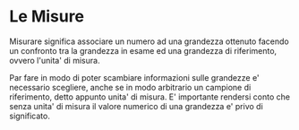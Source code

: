 # Le Misure  

Misurare significa associare un numero ad una grandezza ottenuto facendo un confronto tra la grandezza in esame ed una grandezza di riferimento, ovvero l'unita' di misura.  

Par fare in modo di poter scambiare informazioni sulle grandezze e' necessario scegliere, anche se in modo arbitrario un campione di riferimento, detto appunto unita' di misura. E' importante rendersi conto che senza unita' di misura il valore numerico di una grandezza e' privo di significato. 
